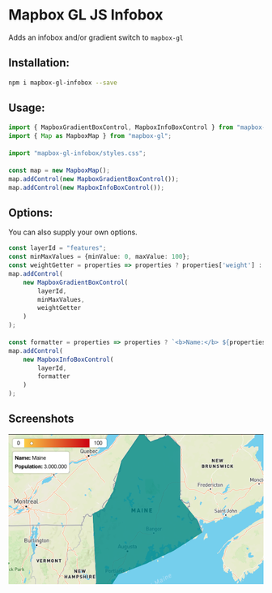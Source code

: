 # Mapbox GL JS Infobox

Adds an infobox and/or gradient switch to `mapbox-gl`

## Installation:

```bash
npm i mapbox-gl-infobox --save
```

## Usage:

```ts
import { MapboxGradientBoxControl, MapboxInfoBoxControl } from "mapbox-gl-infobox";
import { Map as MapboxMap } from "mapbox-gl";

import "mapbox-gl-infobox/styles.css";

const map = new MapboxMap();
map.addControl(new MapboxGradientBoxControl());
map.addControl(new MapboxInfoBoxControl());
```

## Options:
You can also supply your own options.

```ts
const layerId = "features";
const minMaxValues = {minValue: 0, maxValue: 100};
const weightGetter = properties => properties ? properties['weight'] : 0;
map.addControl(
    new MapboxGradientBoxControl(
        layerId, 
        minMaxValues, 
        weightGetter
    )
);

const formatter = properties => properties ? `<b>Name:</b> ${properties['name']}` : '';
map.addControl(
    new MapboxInfoBoxControl(
        layerId,
        formatter
    )
);
```

## Screenshots

![Closed](assets/hover.png)